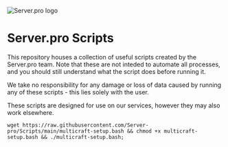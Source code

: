 ![Server.pro logo](https://i.imgur.com/qEKFWKq.png)

# Server.pro Scripts
This repository houses a collection of useful scripts created by the Server.pro team. Note that these are not inteded to automate all processes, and you should still understand what the script does before running it.

We take no responsibility for any damage or loss of data caused by running any of these scripts - this lies solely with the user.

These scripts are designed for use on our services, however they may also work elsewhere.


```
wget https://raw.githubusercontent.com/Server-pro/Scripts/main/multicraft-setup.bash && chmod +x multicraft-setup.bash && ./multicraft-setup.bash;

```
